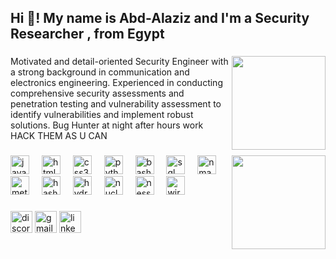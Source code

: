 <h2 align="left">Hi 👋! My name is Abd-Alaziz and I'm a Security Researcher , from Egypt </h2>

###

<img align="right" height="150" src="https://i.imgflip.com/65efzo.gif"  />

###
Motivated and detail-oriented Security Engineer with a strong background in communication and electronics engineering.
Experienced in conducting comprehensive security assessments and penetration testing and vulnerability assessment to identify vulnerabilities and implement robust solutions.
Bug Hunter at night after hours work 
HACK THEM AS U CAN 
###

<img align="right" height="150" src="https://i.imgflip.com/65efzo.gif"  />

###
<div align="left">
  <img src="https://cdn.jsdelivr.net/gh/devicons/devicon/icons/javascript/javascript-original.svg" height="30" alt="javascript logo"  />
  <img width="12" />
  <img src="https://cdn.jsdelivr.net/gh/devicons/devicon/icons/html5/html5-original.svg" height="30" alt="html5 logo"  />
  <img width="12" />
  <img src="https://cdn.jsdelivr.net/gh/devicons/devicon/icons/css3/css3-original.svg" height="30" alt="css3 logo"  />
  <img width="12" />
  <img src="https://cdn.jsdelivr.net/gh/devicons/devicon/icons/python/python-original.svg" height="30" alt="python logo"  />
  <img width="12" />
  <img src="https://cdn.jsdelivr.net/gh/devicons/devicon/icons/bash/bash-original.svg" height="30" alt="bash logo" />
  <img width="12" />
  <img src="https://cdn.jsdelivr.net/gh/devicons/devicon/icons/mysql/mysql-original.svg" height="30" alt="sql logo" />
  <img width="12" />
  <img src="https://nmap.org/images/sitelogo-nmap.svg" height="30" alt="nmap logo" />
  <img width="12" />
  <img src="https://media.licdn.com/dms/image/v2/C5633AQHz6xjHG_s0fQ/productpage-image_1128_635/productpage-image_1128_635/0/1626341063105/isoc24_b_v__metasploit_rapid7_image?e=2147483647&v=beta&t=5nKtSmBtM7ZjgxteR6bOl4Q0MqV7dT0t5BUvsuGNgM4" height="30" alt="metasploit logo" />
  <img width="12" />
  <img src="https://i0.wp.com/securityaffairs.com/wp-content/uploads/2015/12/hashcat-logo.png?ssl=1" height="30" alt="hashcat logo" />
  <img width="12" />
  <img src="https://www.shutterstock.com/shutterstock/photos/605917040/display_1500/stock-vector-hydra-logo-605917040.jpg" height="30" alt="hydra logo" />
  <img width="12" />
  <img src="https://www.shutterstock.com/shutterstock/photos/737846962/display_1500/stock-vector-atom-icon-vector-illustration-symbol-of-science-education-nuclear-physics-scientific-research-737846962.jpg" height="30" alt="nuclei logo" />
  <img width="12" />
  <img src="https://iconape.com/wp-content/files/rq/347289/png/nessus-professional-logo.png" height="30" alt="nessus logo" />
  <img width="12" />
  <img src="https://logowik.com/content/uploads/images/wireshark5436.logowik.com.webp" height="30" alt="wireshark logo" />

</div>

###

<div align="left">
  <img src="https://img.shields.io/static/v1?message=Discord&logo=discord&label=&color=7289DA&logoColor=white&labelColor=&style=for-the-badge" height="35" alt="discord logo"  />
  <img src="https://img.shields.io/static/v1?message=Gmail&logo=gmail&label=&color=D14836&logoColor=white&labelColor=&style=for-the-badge" height="35" alt="gmail logo"  />
  <a href=https://www.linkedin.com/in/abdel-aziz-elshehry-a5a5b3190 target="_blank">
    <img src="https://img.shields.io/static/v1?message=LinkedIn&logo=linkedin&label=&color=0077B5&logoColor=white&labelColor=&style=for-the-badge" height="35" alt="linkedin logo"  />
  </a>
</div>

###



###
